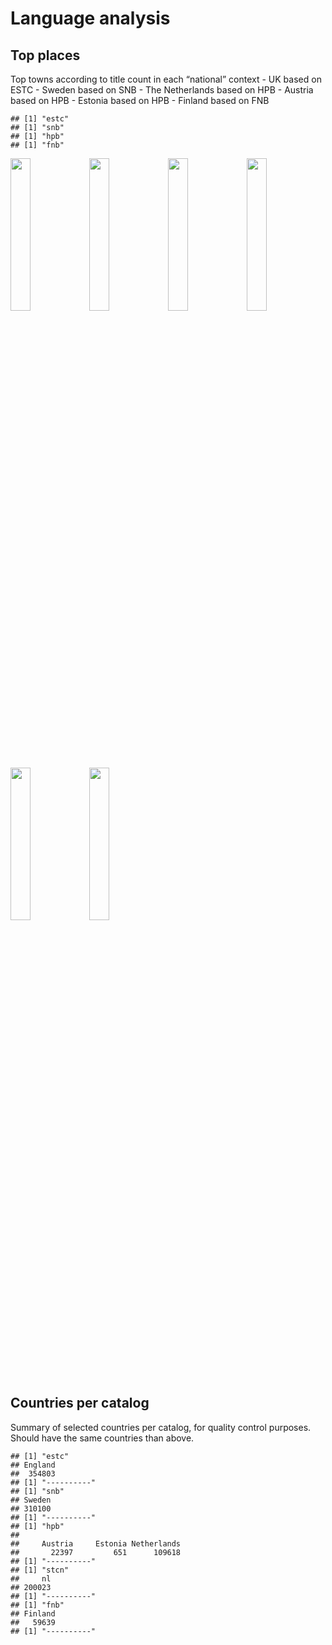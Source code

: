 Language analysis
=================

Top places
----------

Top towns according to title count in each “national” context - UK based
on ESTC - Sweden based on SNB - The Netherlands based on HPB - Austria
based on HPB - Estonia based on HPB - Finland based on FNB

    ## [1] "estc"
    ## [1] "snb"
    ## [1] "hpb"
    ## [1] "fnb"

<img src="/home/lemila/proj/article_2021_vernacular/output/place_files/figure-markdown_strict/top_place-1.png" width="25%" /><img src="/home/lemila/proj/article_2021_vernacular/output/place_files/figure-markdown_strict/top_place-2.png" width="25%" /><img src="/home/lemila/proj/article_2021_vernacular/output/place_files/figure-markdown_strict/top_place-3.png" width="25%" /><img src="/home/lemila/proj/article_2021_vernacular/output/place_files/figure-markdown_strict/top_place-4.png" width="25%" /><img src="/home/lemila/proj/article_2021_vernacular/output/place_files/figure-markdown_strict/top_place-5.png" width="25%" /><img src="/home/lemila/proj/article_2021_vernacular/output/place_files/figure-markdown_strict/top_place-6.png" width="25%" />

Countries per catalog
---------------------

Summary of selected countries per catalog, for quality control purposes.
Should have the same countries than above.

    ## [1] "estc"
    ## England 
    ##  354803 
    ## [1] "----------"
    ## [1] "snb"
    ## Sweden 
    ## 310100 
    ## [1] "----------"
    ## [1] "hpb"
    ## 
    ##     Austria     Estonia Netherlands 
    ##       22397         651      109618 
    ## [1] "----------"
    ## [1] "stcn"
    ##     nl 
    ## 200023 
    ## [1] "----------"
    ## [1] "fnb"
    ## Finland 
    ##   59639 
    ## [1] "----------"
